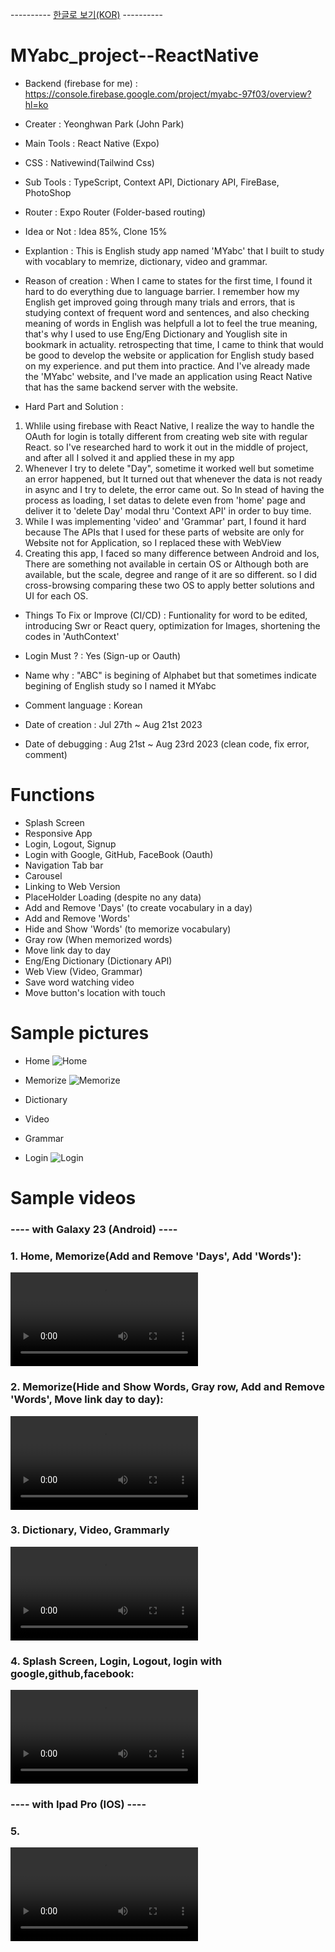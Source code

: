 ---------- <a href="README_KOR.md">한글로 보기(KOR)</a> ----------
# MYabc_project--ReactNative

- Backend (firebase for me) : https://console.firebase.google.com/project/myabc-97f03/overview?hl=ko

- Creater : Yeonghwan Park (John Park)
- Main Tools : React Native (Expo)
- CSS : Nativewind(Tailwind Css)
- Sub Tools : TypeScript, Context API, Dictionary API, FireBase, PhotoShop
- Router : Expo Router (Folder-based routing)
- Idea or Not : Idea 85%, Clone 15%
- Explantion :
  This is English study app named 'MYabc' that I built to study with vocablary to memrize, dictionary, video and grammar.
- Reason of creation :
  When I came to states for the first time, I found it hard to do everything due to language barrier.
  I remember how my English get improved going through many trials and errors, that is studying context of frequent word and sentences,
  and also checking meaning of words in English was helpfull a lot to feel the true meaning,
  that's why I used to use Eng/Eng Dictionary and Youglish site in bookmark in actuality.
  retrospecting that time, I came to think that would be good to develop the website or application for English study based on my experience.
  and put them into practice. And I've already made the 'MYabc' website, and I've made an application using React Native that has the same backend server with the website.
  
- Hard Part and Solution :
1. Whlile using firebase with React Native, I realize the way to handle the OAuth for login is totally different from creating web site with regular React. so I've researched hard to work it out in the middle of project, and after all I solved it and applied these in my app
2. Whenever I try to delete "Day", sometime it worked well but sometime an error happened, but It turned out that whenever the data is not ready in async and I try to delete, the error came out. So In stead of having the process as loading, I set datas to delete even from 'home' page and deliver it to 'delete Day' modal thru 'Context API' in order to buy time.
3. While I was implementing 'video' and 'Grammar' part, I found it hard because The APIs that I used for these parts of website are only for Website not for Application, so I replaced these with WebView
4. Creating this app, I faced so many difference between Android and Ios, There are something not available in certain OS or Although both are available, but the scale, degree and range of it are so different. so I did cross-browsing comparing these two OS to apply better solutions and UI for each OS.

- Things To Fix or Improve (CI/CD) : Funtionality for word to be edited, introducing Swr or React query, optimization for Images, shortening the codes in 'AuthContext'

- Login Must ? : Yes (Sign-up or Oauth)
- Name why : "ABC" is begining of Alphabet but that sometimes indicate begining of English study so I named it MYabc

- Comment language : Korean

- Date of creation : Jul 27th ~ Aug 21st 2023
- Date of debugging : Aug 21st ~ Aug 23rd 2023  (clean code, fix error, comment)

# Functions
- Splash Screen
- Responsive App
- Login, Logout, Signup
- Login with Google, GitHub, FaceBook (Oauth)
- Navigation Tab bar
- Carousel
- Linking to Web Version
- PlaceHolder Loading (despite no any data)
- Add and Remove 'Days' (to create vocabulary in a day)
- Add and Remove 'Words'
- Hide and Show 'Words' (to memorize vocabulary)
- Gray row (When memorized words)
- Move link day to day
- Eng/Eng Dictionary (Dictionary API)
- Web View (Video, Grammar)
- Save word watching video
- Move button's location with touch

# Sample pictures

- Home
![Home](https://github.com/johnpark144/MYabc_project--ReactNative/assets/106279616/820c02fd-fa96-4fdf-be75-729b848adb4b)

- Memorize
![Memorize](https://github.com/johnpark144/MYabc_project--ReactNative/assets/106279616/e15b3b4f-25db-4983-85b4-9f477aa20303)
  
- Dictionary

- Video
  
- Grammar

- Login
![Login](https://github.com/johnpark144/MYabc_project--ReactNative/assets/106279616/9bd7d089-532c-49b5-bad5-f32775424e04)


# Sample videos
<h3> ---- with Galaxy 23 (Android) ---- </h3>

<h3> 1. Home, Memorize(Add and Remove 'Days', Add 'Words'): </h3>
<video src="https://github.com/johnpark144/MYabc_project--ReactNative/assets/106279616/e085283b-0395-4a8f-83b4-bad5d1e87f75"></video>

<h3> 2. Memorize(Hide and Show Words, Gray row, Add and Remove 'Words', Move link day to day): </h3>
<video src="https://github.com/johnpark144/MYabc_project--ReactNative/assets/106279616/3d7fbcad-ffc1-4b95-b667-eca6a963ad7f"></video>

<h3> 3. Dictionary, Video, Grammarly </h3>
<video src="https://github.com/johnpark144/MYabc_project--ReactNative/assets/106279616/e4563ebe-ffd9-4ab3-bbe7-d6fc25abea2d"></video>

<h3> 4. Splash Screen, Login, Logout, login with google,github,facebook: </h3>
<video src="https://github.com/johnpark144/MYabc_project--ReactNative/assets/106279616/d1d776a1-d0a2-4a51-b270-38ae52afda64"></video>

<h3> ---- with Ipad Pro (IOS) ---- </h3>
<h3> 5.  </h3>
<video src="https://github.com/johnpark144/MYabc_project--ReactNative/assets/106279616/212d095f-c5f5-409a-a768-8c10dd10173c"></video>
